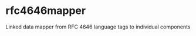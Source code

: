 rfc4646mapper
=============

Linked data mapper from RFC 4646 language tags to individual components